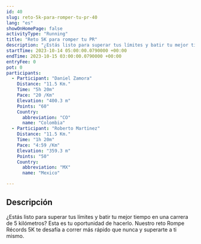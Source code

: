 ```yaml
---
id: 40
slug: reto-5k-para-romper-tu-pr-40
lang: "es"
showOnHomePage: false
activityType: "Running"
title: "Reto 5K para romper tu PR"
description: "¿Estás listo para superar tus límites y batir tu mejor tiempo en una carrera de 5 kilómetros? Esta es tu oportunidad de hacerlo. Nuestro reto Rompe Récords 5K te desafía a correr más rápido que nunca y superarte a ti mismo."
startTime: 2023-10-14 05:00:00.0790000 +00:00
endTime: 2023-10-15 03:00:00.0790000 +00:00
entryFee: 0
pot: 0
participants:
  - Participant: "Daniel Zamora"
    Distance: "11.5 Km."
    Time: "5h 20m"
    Pace: "20 /Km"
    Elevation: "400.3 m"
    Points: "60"
    Country:
      abbreviation: "CO"
      name: "Colombia"
  - Participant: "Roberto Martinez"
    Distance: "11.5 Km."
    Time: "1h 20m"
    Pace: "4:59 /Km"
    Elevation: "359.3 m"
    Points: "50"
    Country:
      abbreviation: "MX"
      name: "Mexico"

---
```


## Descripción

¿Estás listo para superar tus límites y batir tu mejor tiempo en una carrera de 5 kilómetros? Esta es tu oportunidad de hacerlo. Nuestro reto Rompe Récords 5K te desafía a correr más rápido que nunca y superarte a ti mismo.
